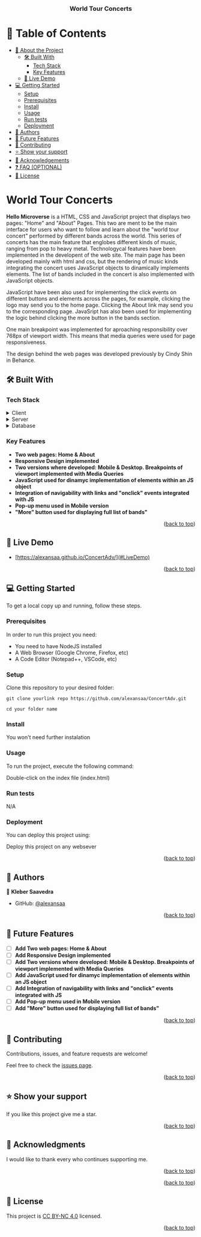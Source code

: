 <a name="readme-top"></a>

<div align="center">

  <br/>

  <h3><b>World Tour Concerts</b></h3>

</div>

# 📗 Table of Contents

- [📖 About the Project](#about-project)
  - [🛠 Built With](#built-with)
    - [Tech Stack](#tech-stack)
    - [Key Features](#key-features)
  - [🚀 Live Demo](#live-demo)
- [💻 Getting Started](#getting-started)
  - [Setup](#setup)
  - [Prerequisites](#prerequisites)
  - [Install](#install)
  - [Usage](#usage)
  - [Run tests](#run-tests)
  - [Deployment](#deployment)
- [👥 Authors](#authors)
- [🔭 Future Features](#future-features)
- [🤝 Contributing](#contributing)
- [⭐️ Show your support](#support)
- [🙏 Acknowledgements](#acknowledgements)
- [❓ FAQ (OPTIONAL)](#faq)
- [📝 License](#license)

# World Tour Concerts <a name="about-project"></a>

**Hello Microverse** is a HTML, CSS and JavaScript project that displays two pages: "Home" and "About" Pages. This two are ment to be the main interface for users who want to follow and learn about the "world tour concert" performed by different bands across the world. This series of concerts has the main feature that englobes different kinds of music, ranging from pop to heavy metal. Technologycal features have been implemented in the developent of the web site. The main page has been developed mainly with html and css, but the rendering of music kinds integrating the concert uses JavaScript objects to dinamically implements elements. The list of bands included in the concert is also implemented with JavaScript objects.

JavaScript have been also used for implementing the click events on different buttons and elements across the pages, for example, clicking the logo may send you to the home page. Clicking the About link may send you to the corresponding page. JavaSript has also been used for implementing the logic behind clicking the more button in the bands section.

One main breakpoint was implemented for aproaching responsibility over 768px of viewport width. This means that media queries were used for page responsiveness.

The design behind the web pages was developed previously by Cindy Shin in Behance.

## 🛠 Built With <a name="built-with"></a>

### Tech Stack <a name="tech-stack"></a>

<details>
  <summary>Client</summary>
  <ul>
    <li><a href="https://developer.mozilla.org/en-US/docs/Web/HTML">HTML</a></li>
    <li><a href="https://developer.mozilla.org/en-US/docs/Web/CSS">CSS</a></li>
    <li><a href="https://developer.mozilla.org/en-US/docs/Web/JavaScript">JavaScript</a></li>
  </ul>
</details>

<details>
  <summary>Server</summary>
  <ul>
    <li>N/A</li>
  </ul>
</details>

<details>
<summary>Database</summary>
  <ul>
    <li>N/A</li>
  </ul>
</details>

### Key Features <a name="key-features"></a>

- **Two web pages: Home & About**
- **Responsive Design implemented**
- **Two versions where developed: Mobile & Desktop. Breakpoints of viewport implemented with Media Queries**
- **JavaScript used for dinamyc implementation of elements within an JS object**
- **Integration of navigability with links and "onclick" events integrated with JS**
- **Pop-up menu used in Mobile version**
- **"More" button used for displaying full list of bands"**

<p align="right">(<a href="#readme-top">back to top</a>)</p>

## 🚀 Live Demo <a name="live-demo"></a>

- [https://alexansaa.github.io/ConcertAdv/](#LiveDemo)

<p align="right">(<a href="#readme-top">back to top</a>)</p>

## 💻 Getting Started <a name="getting-started"></a>

To get a local copy up and running, follow these steps.

### Prerequisites

In order to run this project you need:

- You need to have NodeJS installed
- A Web Browser (Google Chrome, Firefox, etc)
- A Code Editor (Notepad++, VSCode, etc)

### Setup

Clone this repository to your desired folder:

```
git clone yourlink repo https://github.com/alexansaa/ConcertAdv.git

cd your folder name
```

### Install

You won't need further instalation

### Usage

To run the project, execute the following command:

Double-click on the index file (index.html)

### Run tests

N/A

### Deployment

You can deploy this project using:

Deploy this project on any websever

<p align="right">(<a href="#readme-top">back to top</a>)</p>

## 👥 Authors <a name="authors"></a>

👤 **Kleber Saavedra**

- GitHub: [@alexansaa](https://github.com/alexansaa)



<p align="right">(<a href="#readme-top">back to top</a>)</p>

## 🔭 Future Features <a name="future-features"></a>

- [ ] **Add Two web pages: Home & About**
- [ ] **Add Responsive Design implemented**
- [ ] **Add Two versions where developed: Mobile & Desktop. Breakpoints of viewport implemented with Media Queries**
- [ ] **Add JavaScript used for dinamyc implementation of elements within an JS object**
- [ ] **Add Integration of navigability with links and "onclick" events integrated with JS**
- [ ] **Add Pop-up menu used in Mobile version**
- [ ] **Add "More" button used for displaying full list of bands"**

<p align="right">(<a href="#readme-top">back to top</a>)</p>

## 🤝 Contributing <a name="contributing"></a>

Contributions, issues, and feature requests are welcome!

Feel free to check the [issues page](../../issues/).

<p align="right">(<a href="#readme-top">back to top</a>)</p>

## ⭐️ Show your support <a name="support"></a>

If you like this project give me a star.

<p align="right">(<a href="#readme-top">back to top</a>)</p>

## 🙏 Acknowledgments <a name="acknowledgements"></a>

I would like to thank every who continues supporting me.

<p align="right">(<a href="#readme-top">back to top</a>)</p>

<p align="right">(<a href="#readme-top">back to top</a>)</p>

## 📝 License <a name="license"></a>

This project is [CC BY-NC 4.0](https://creativecommons.org/licenses/by-nc/4.0/) licensed.

<p align="right">(<a href="#readme-top">back to top</a>)</p>
